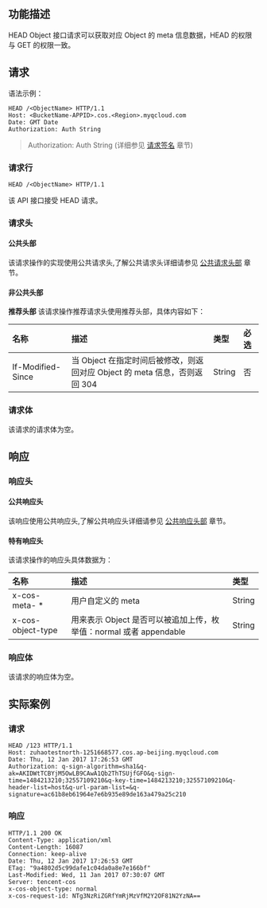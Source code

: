 ## 功能描述
HEAD Object 接口请求可以获取对应 Object 的 meta 信息数据，HEAD 的权限与 GET 的权限一致。 

## 请求

语法示例：
```
HEAD /<ObjectName> HTTP/1.1
Host: <BucketName-APPID>.cos.<Region>.myqcloud.com
Date: GMT Date
Authorization: Auth String
```

> Authorization: Auth String (详细参见 [请求签名](/document/product/436/7778) 章节)

### 请求行
```
HEAD /<ObjectName> HTTP/1.1
```
该 API 接口接受 HEAD 请求。

### 请求头

#### 公共头部
该请求操作的实现使用公共请求头,了解公共请求头详细请参见 [公共请求头部](/document/product/436/7728) 章节。

#### 非公共头部
**推荐头部**
该请求操作推荐请求头使用推荐头部，具体内容如下：

| 名称                | 描述                                       | 类型     | 必选   |
| :---------------- | :--------------------------------------- | :----- | :--- |
| If-Modified-Since | 当 Object 在指定时间后被修改，则返回对应 Object 的 meta 信息，否则返回 304 | String | 否    |

### 请求体
该请求的请求体为空。

## 响应

### 响应头
#### 公共响应头 
该响应使用公共响应头,了解公共响应头详细请参见 [公共响应头部](/document/product/436/7729) 章节。
#### 特有响应头
该请求操作的响应头具体数据为：

| 名称                  | 描述                                       | 类型     |
| :------------------ | :--------------------------------------- | :----- |
| x-cos-meta- *       | 用户自定义的 meta                              | String |
| x-cos-object-type   | 用来表示 Object 是否可以被追加上传，枚举值：normal 或者 appendable | String |

### 响应体

该请求的响应体为空。

## 实际案例

### 请求
```
HEAD /123 HTTP/1.1
Host: zuhaotestnorth-1251668577.cos.ap-beijing.myqcloud.com
Date: Thu, 12 Jan 2017 17:26:53 GMT
Authorization: q-sign-algorithm=sha1&q-ak=AKIDWtTCBYjM5OwLB9CAwA1Qb2ThTSUjfGFO&q-sign-time=1484213210;32557109210&q-key-time=1484213210;32557109210&q-header-list=host&q-url-param-list=&q-signature=ac61b8eb61964e7e6b935e89de163a479a25c210

```

### 响应
```
HTTP/1.1 200 OK
Content-Type: application/xml
Content-Length: 16087
Connection: keep-alive
Date: Thu, 12 Jan 2017 17:26:53 GMT
ETag: "9a4802d5c99dafe1c04da0a8e7e166bf"
Last-Modified: Wed, 11 Jan 2017 07:30:07 GMT
Server: tencent-cos
x-cos-object-type: normal
x-cos-request-id: NTg3NzRiZGRfYmRjMzVfM2Y2OF81N2YzNA==

```
